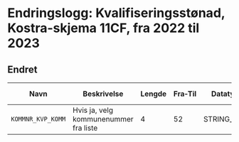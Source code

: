 # Endringslogg: Kvalifiseringsstønad, Kostra-skjema 11CF, fra  2022 til 2023


## Endret
| Navn | Beskrivelse | Lengde | Fra‑Til | Datatype | Obligatorisk | Dato-maske | Kodeliste |
|------|-------------|--------|---------|----------|--------------|------------|-----------|
| `KOMMNR_KVP_KOMM` | Hvis ja, velg kommunenummer fra liste | 4 | 52 | STRING_TYPE |  |  | [Vis endringer](https://www.ssb.no/klass/klassifikasjoner/131/endringer) |
